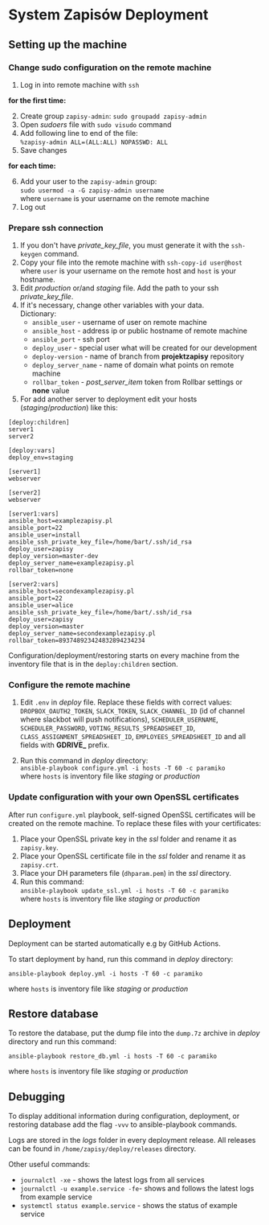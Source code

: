 
# System Zapisów Deployment

## Setting up the machine

### Change sudo configuration on the remote machine

1. Log in into remote machine with `ssh`

__for the first time:__

2. Create group `zapisy-admin`: `sudo groupadd zapisy-admin`
3. Open *sudoers* file with `sudo visudo` command
4. Add following line to end of the file:\
`%zapisy-admin ALL=(ALL:ALL) NOPASSWD: ALL`
5. Save changes

__for each time:__

6. Add your user to the `zapisy-admin` group:\
`sudo usermod -a -G zapisy-admin username`\
where `username` is your username on the remote machine
8. Log out


### Prepare ssh connection

1. If you don't have *private_key_file*, you must generate it with the `ssh-keygen` command.
2. Copy your file into the remote machine with `ssh-copy-id user@host`\
where `user` is your username on the remote host and `host` is your hostname.
3. Edit *production* or/and *staging* file. Add the path to your ssh *private_key_file*.
4. If it's necessary, change other variables with your data. \
	Dictionary:
	- `ansible_user` - username of user on remote machine
	- `ansible_host` - address ip or public hostname of remote machine
	- `ansible_port` - ssh port
	- `deploy_user` - special user what will be created for our development
	- `deploy-version` - name of branch from __projektzapisy__ repository
	- `deploy_server_name` - name of domain what points on remote machine
	- `rollbar_token` - *post_server_item* token from Rollbar settings or __none__ value
5. For add another server to deployment edit your hosts (*staging*/*production*) like this:

```
[deploy:children]
server1
server2

[deploy:vars]
deploy_env=staging

[server1]
webserver

[server2]
webserver

[server1:vars]
ansible_host=examplezapisy.pl
ansible_port=22
ansible_user=install
ansible_ssh_private_key_file=/home/bart/.ssh/id_rsa
deploy_user=zapisy
deploy_version=master-dev
deploy_server_name=examplezapisy.pl
rollbar_token=none

[server2:vars]
ansible_host=secondexamplezapisy.pl
ansible_port=22
ansible_user=alice
ansible_ssh_private_key_file=/home/bart/.ssh/id_rsa
deploy_user=zapisy
deploy_version=master
deploy_server_name=secondexamplezapisy.pl
rollbar_token=893748923424832894234234
```
 Configuration/deployment/restoring starts on every machine from the inventory file that is in the `deploy:children` section.

### Configure the remote machine

1. Edit `.env` in *deploy* file. Replace these fields with correct values:
`DROPBOX_OAUTH2_TOKEN`, `SLACK_TOKEN`, `SLACK_CHANNEL_ID` (id of channel where slackbot will push notifications), `SCHEDULER_USERNAME`, `SCHEDULER_PASSWORD`, `VOTING_RESULTS_SPREADSHEET_ID`, `CLASS_ASSIGNMENT_SPREADSHEET_ID`, `EMPLOYEES_SPREADSHEET_ID` and all fields with __GDRIVE\___ prefix.

2. Run this command in *deploy* directory:\
`ansible-playbook configure.yml -i hosts -T 60 -c paramiko` \
where `hosts` is inventory file like *staging* or *production*

### Update configuration with your own OpenSSL certificates
After run `configure.yml` playbook, self-signed OpenSSL certificates will be created on the remote machine. To replace these files with your certificates:
1. Place your OpenSSL private key in the *ssl* folder and rename it as `zapisy.key`.
2. Place your OpenSSL certificate file in the *ssl* folder and rename it as `zapisy.crt`.
3. Place your DH parameters file (`dhparam.pem`) in the *ssl* directory.
4. Run this command: \
	`ansible-playbook update_ssl.yml -i hosts -T 60 -c paramiko`\
	where `hosts` is inventory file like *staging* or *production*

## Deployment

Deployment can be started automatically e.g by GitHub Actions.

To start deployment by hand, run this command in *deploy* directory:
```
ansible-playbook deploy.yml -i hosts -T 60 -c paramiko
```
where `hosts` is inventory file like *staging* or *production*

## Restore database

To restore the database, put the dump file into the `dump.7z` archive in *deploy* directory and run this command:
```
ansible-playbook restore_db.yml -i hosts -T 60 -c paramiko
```
where `hosts` is inventory file like *staging* or *production*


## Debugging
To display additional information during configuration, deployment, or restoring database add the flag `-vvv` to ansible-playbook commands.

Logs are stored in the *logs* folder in every deployment release. All releases can be found in `/home/zapisy/deploy/releases` directory.

Other useful commands:
- `journalctl -xe` - shows the latest logs from all services
- `journalctl -u example.service -fe`- shows and follows the latest logs from example service
- `systemctl status example.service` - shows the status of example service

